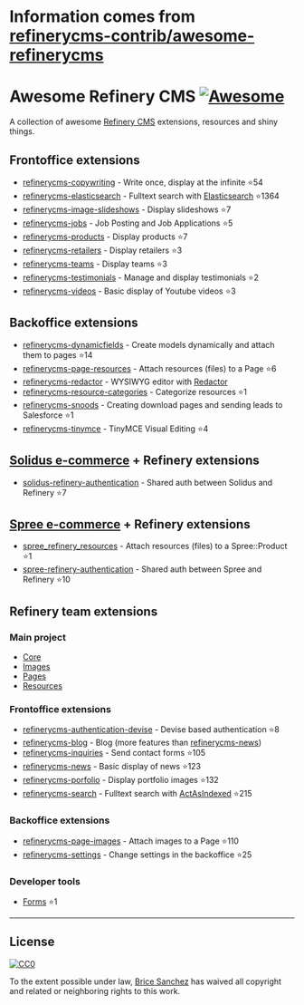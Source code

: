 # Information comes from [refinerycms-contrib/awesome-refinerycms](https://github.com/refinerycms-contrib/awesome-refinerycms)
# Awesome Refinery CMS [![Awesome](https://cdn.rawgit.com/sindresorhus/awesome/d7305f38d29fed78fa85652e3a63e154dd8e8829/media/badge.svg)](https://github.com/sindresorhus/awesome)

A collection of awesome [Refinery CMS](http://www.refinerycms.com/) extensions, resources and shiny things.

## Frontoffice extensions
* [refinerycms-copywriting](https://github.com/unixcharles/refinerycms-copywriting) - Write once, display at the infinite :star:54
* [refinerycms-elasticsearch](https://github.com/refinerycms-contrib/refinerycms-elasticsearch) - Fulltext search with [Elasticsearch](https://github.com/elastic/elasticsearch-ruby) :star:1364
* [refinerycms-image-slideshows](https://github.com/bisscomm/refinerycms-image-slideshows) - Display slideshows :star:7
* [refinerycms-jobs](https://github.com/bisscomm/refinerycms-jobs) - Job Posting and Job Applications :star:5
* [refinerycms-products](https://github.com/bisscomm/refinerycms-products) - Display products :star:7
* [refinerycms-retailers](https://github.com/bisscomm/refinerycms-retailers) - Display retailers :star:3
* [refinerycms-teams](https://github.com/bisscomm/refinerycms-teams) - Display teams :star:3
* [refinerycms-testimonials](https://github.com/anitagraham/refinerycms-testimonials) - Manage and display testimonials :star:2
* [refinerycms-videos](https://github.com/bisscomm/refinerycms-videos) - Basic display of Youtube videos :star:3

## Backoffice extensions
* [refinerycms-dynamicfields](https://github.com/jfalameda/refinerycms-dynamicfields) - Create models dynamically and attach them to pages :star:14
* [refinerycms-page-resources](https://github.com/anitagraham/refinerycms-page-resources) - Attach resources (files) to a Page :star:6
* [refinerycms-redactor](https://github.com/rabid/refinerycms-redactor) - WYSIWYG editor with [Redactor](https://imperavi.com/redactor/)
* [refinerycms-resource-categories](https://github.com/bisscomm/refinerycms-resource-categories) - Categorize resources :star:1
* [refinerycms-snoods](https://github.com/cleverlemming/refinerycms-snoods) - Creating download pages and sending leads to Salesforce :star:1
* [refinerycms-tinymce](https://github.com/ghoppe/refinerycms-tinymce) - TinyMCE Visual Editing :star:4


## [Solidus e-commerce](https://github.com/solidusio/solidus) + Refinery extensions
* [solidus-refinery-authentication](https://github.com/refinerycms-contrib/solidus-refinery-authentication) - Shared auth between Solidus and Refinery :star:7

## [Spree e-commerce](https://github.com/spree/spree) + Refinery extensions
* [spree_refinery_resources](https://github.com/bisscomm/spree_refinery_resources) - Attach resources (files) to a Spree::Product :star:1
* [spree-refinery-authentication](https://github.com/refinerycms-contrib/spree-refinery-authentication) - Shared auth between Spree and Refinery :star:10

## Refinery team extensions

### Main project
* [Core](https://github.com/refinery/refinerycms/tree/master/core)
* [Images](https://github.com/refinery/refinerycms/tree/master/images)
* [Pages](https://github.com/refinery/refinerycms/tree/master/pages)
* [Resources](https://github.com/refinery/refinerycms/tree/master/resources)

### Frontoffice extensions
* [refinerycms-authentication-devise](https://github.com/refinery/refinerycms-authentication-devise) - Devise based authentication :star:8
* [refinerycms-blog](https://github.com/refinery/refinerycms-blog) - Blog (more features than [refinerycms-news](https://github.com/refinery/refinerycms-news))
* [refinerycms-inquiries](https://github.com/refinery/refinerycms-inquiries) - Send contact forms :star:105
* [refinerycms-news](https://github.com/refinery/refinerycms-news) - Basic display of news :star:123
* [refinerycms-porfolio](https://github.com/refinery/refinerycms-portfolio) - Display portfolio images :star:132
* [refinerycms-search](https://github.com/refinery/refinerycms-search) - Fulltext search with [ActAsIndexed](https://github.com/dougal/acts_as_indexed) :star:215

### Backoffice extensions
* [refinerycms-page-images](https://github.com/refinery/refinerycms-page-images) - Attach images to a Page :star:110
* [refinerycms-settings](https://github.com/refinery/refinerycms-settings) - Change settings in the backoffice :star:25

### Developer tools
* [Forms](https://github.com/refinery/refinerycms-forms) :star:1


---

## License

[![CC0](https://i.creativecommons.org/p/zero/1.0/88x31.png)](https://creativecommons.org/publicdomain/zero/1.0/)

To the extent possible under law, [Brice Sanchez](http://brice-sanchez.com) has waived all copyright and related or neighboring rights to this work.

